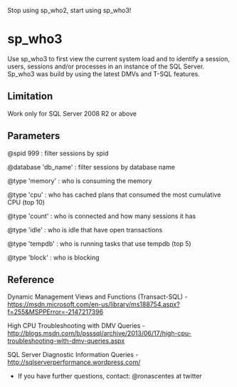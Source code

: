 
Stop using sp_who2, start using sp_who3!

# sp_who3

Use sp_who3 to first view the current system load and to identify a session, users, sessions and/or processes in an instance of the SQL Server. Sp_who3 was build by using the latest DMVs and T-SQL features.

## Limitation

Work only for SQL Server 2008 R2 or above 

## Parameters

@spid 999           : filter sessions by spid

@database 'db_name' : filter sessions by database name

@type 'memory'      : who is consuming the memory

@type 'cpu'         : who has cached plans that consumed the most cumulative CPU (top 10)

@type 'count'       : who is connected and how many sessions it has

@type 'idle'        : who is idle that have open transactions

@type 'tempdb'      : who is running tasks that use tempdb (top 5)

@type 'block'       : who is blocking

## Reference

Dynamic Management Views and Functions (Transact-SQL) - https://msdn.microsoft.com/en-us/library/ms188754.aspx?f=255&MSPPError=-2147217396
 
High CPU Troubleshooting with DMV Queries - http://blogs.msdn.com/b/psssql/archive/2013/06/17/high-cpu-troubleshooting-with-dmv-queries.aspx

SQL Server Diagnostic Information Queries - http://sqlserverperformance.wordpress.com/



* If you have further questions, contact: @ronascentes at twitter
